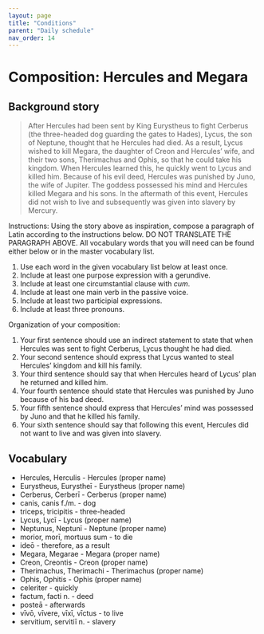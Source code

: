 ```yaml
---
layout: page
title: "Conditions"
parent: "Daily schedule"
nav_order: 14
---
```





# Composition: Hercules and Megara


## Background story

> After Hercules had been sent by King Eurystheus to fight Cerberus (the three-headed dog guarding the gates to Hades), Lycus, the son of Neptune, thought that he Hercules had died. As a result, Lycus wished to kill Megara, the daughter of Creon and Hercules’ wife, and their two sons, Therimachus and Ophis, so that he could take his kingdom. When Hercules learned this, he quickly went to Lycus and killed him. Because of his evil deed, Hercules was punished by Juno, the wife of Jupiter. The goddess possessed his mind and Hercules killed Megara and his sons. In the aftermath of this event, Hercules did not wish to live and subsequently was given into slavery by Mercury.

Instructions: Using the story above as inspiration, compose a paragraph of Latin according to the instructions below. DO NOT TRANSLATE THE PARAGRAPH ABOVE. All vocabulary words that you will need can be found either below or in the master vocabulary list.

1. Use each word in the given vocabulary list below at least once.
1. Include at least one purpose expression with a gerundive.
1. Include at least one circumstantial clause with *cum*.
1. Include at least one main verb in the passive voice.
1. Include at least two participial expressions.
1. Include at least three pronouns.

Organization of your composition:

1. Your first sentence should use an indirect statement to state that when Hercules was sent to fight Cerberus, Lycus thought he had died.
1. Your second sentence should express that Lycus wanted to steal Hercules’ kingdom and kill his family.
1. Your third sentence should  say that when Hercules heard of Lycus’ plan he returned and killed him.
1. Your fourth sentence should state that Hercules was punished by Juno because of his bad deed.
1. Your fifth sentence should express that Hercules’ mind was possessed by Juno and that he killed his family.
1. Your sixth sentence should say that following this event, Hercules did not want to live and was given into slavery.


## Vocabulary

- Hercules, Herculis - Hercules (proper name)
- Eurystheus, Eurystheī - Eurystheus (proper name)
- Cerberus, Cerberī - Cerberus (proper name)
- canis, canis f./m. - dog
- triceps, tricipitis - three-headed
- Lycus, Lycī - Lycus (proper name)
- Neptunus, Neptunī - Neptune (proper name)
- morior, morī, mortuus sum - to die
- ideō - therefore, as a result
- Megara, Megarae - Megara (proper name)
- Creon, Creontis - Creon (proper name)
- Therimachus, Therimachi - Therimachus (proper name)
- Ophis, Ophitis - Ophis (proper name)
- celeriter - quickly
- factum, facti n. - deed
- posteā - afterwards
- vīvō, vīvere, vīxī, vīctus - to live
- servitium, servitiī n. - slavery

